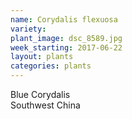 ```yaml
---
name: Corydalis flexuosa
variety: 
plant_image: dsc_8589.jpg
week_starting: 2017-06-22
layout: plants 
categories: plants 
---
```

Blue Corydalis<br />Southwest China